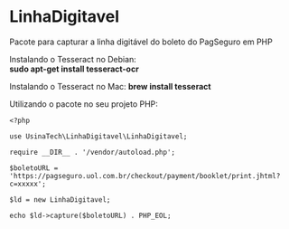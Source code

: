 # LinhaDigitavel
Pacote para capturar a linha digitável do boleto do PagSeguro em PHP 

Instalando o Tesseract no Debian:  
**sudo apt-get install tesseract-ocr**

Instalando o Tesseract no Mac: 
**brew install tesseract**

Utilizando o pacote no seu projeto PHP: 
```
<?php

use UsinaTech\LinhaDigitavel\LinhaDigitavel;

require __DIR__ . '/vendor/autoload.php';

$boletoURL = 'https://pagseguro.uol.com.br/checkout/payment/booklet/print.jhtml?c=xxxxx';

$ld = new LinhaDigitavel;

echo $ld->capture($boletoURL) . PHP_EOL;

```